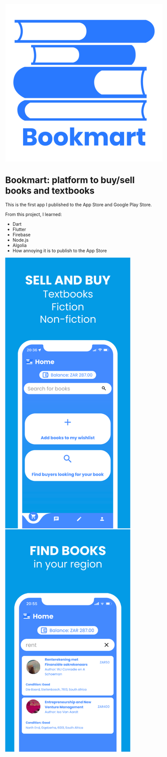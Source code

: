 ![Logo](images/icon.png)
# Bookmart: platform to buy/sell books and textbooks

This is the first app I published to the App Store and Google Play Store.

From this project, I learned:
  - Dart
  - Flutter
  - Firebase
  - Node.js
  - Algolia
  - How annoying it is to publish to the App Store

<p>
  <img src="images/demo1.png" alt="Bookmart: Demo 1" width="400">
  <img src="images/demo2.jpg" alt="Bookmart: Demo 2" width="400">
</p>
